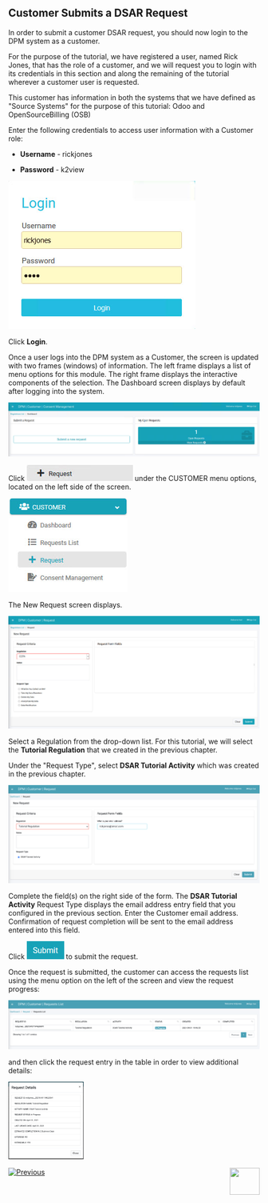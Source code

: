 

## Customer Submits a DSAR Request

In order to submit a customer DSAR request, you should now login to the DPM system as a customer. 

For the purpose of the tutorial, we have registered a user, named Rick Jones, that has the role of a customer, and we will request you to login with its credentials in this section and along the remaining of the tutorial wherever a customer user is requested. 

This customer has information in both the systems that we have defined as "Source Systems" for the purpose of this tutorial: Odoo and OpenSourceBilling (OSB)

Enter the following credentials to access user information with a Customer role:

- **Username** - rickjones

- **Password** - k2view

![image](/articles/demo_project/DPM_Demo_Project/images/Customer_Login.jpg)                                  

Click **Login**.

Once a user logs into the DPM system as a Customer, the screen is updated with two frames (windows) of information. The left frame displays a list of menu options for this module. The right frame displays the interactive components of the selection. The Dashboard screen displays by default after logging into the system.

![image](/articles/demo_project/DPM_Demo_Project/images/Customer_Dashboard.jpg)    

Click ![image](/articles/demo_project/DPM_Demo_Project/images/Customer_Request.jpg) under the CUSTOMER menu options, located on the left side of the screen. 

![image](/articles/demo_project/DPM_Demo_Project/images/Customer_Request_LeftPanel.jpg)     

The New Request screen displays.

![image](/articles/demo_project/DPM_Demo_Project/images/Customer_Request_Landing.jpg)

Select a Regulation from the drop-down list. For this tutorial, we will select the **Tutorial Regulation** that we created in the previous chapter.

Under the "Request Type", select **DSAR Tutorial Activity** which was created in the previous chapter. 

![image](/articles/demo_project/DPM_Demo_Project/images/02_01_DSAR_Fulfillment_Submit_Request.png)  

Complete the field(s) on the right side of the form. The **DSAR Tutorial Activity** Request Type displays the email address entry field that you configured in the previous section. Enter the Customer email address. Confirmation of request completion will be sent to the email address entered into this field.    

Click ![image](/articles/demo_project/DPM_Demo_Project/images/06_ICON_Submit.jpg) to submit the request.

Once the request is submitted, the customer can access the requests list using the menu option on the left of the screen and view the request progress:

![image](/articles/demo_project/DPM_Demo_Project/images/02_01_DSAR_Fulfillment_Submitted_Request_Customer.png) 

and then click the request entry in the table in order to view additional details: 

<img src="/articles/demo_project/DPM_Demo_Project/images/02_01_DSAR_Fulfillment_Request_Details.png" width="30%" height="30%">

[![Previous](/articles/images/Previous.png)](/articles/demo_project/DPM_Demo_Project/02_DSAR_Fulfillment/02_00_DSAR_Fulfillment_intro.md)[<img align="right" width="60" height="54" src="/articles/images/Next.png">](/articles/demo_project/DPM_Demo_Project/02_DSAR_Fulfillment/02_02_DSAR_Fulfillment_Case_Owner_View.md)
